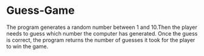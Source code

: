 # Guess-Game
The program generates a random number between 1 and 10.Then the player needs to guess which number the computer has generated. Once the guess is correct, the program returns the number of guesses it took for the player to win the game. 
